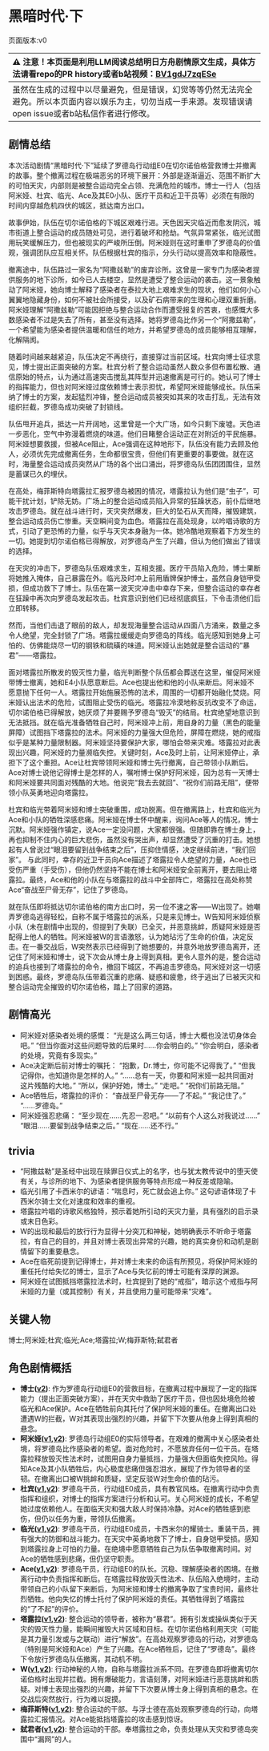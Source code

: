 # 黑暗时代·下
页面版本:v0
 

| :warning: 注意！本页面是利用LLM阅读总结明日方舟剧情原文生成，具体方法请看repo的PR history或者b站视频：[BV1gdJ7zqESe](https://www.bilibili.com/video/BV1gdJ7zqESe/)         |
|:----------------------------|
| 虽然在生成的过程中以尽量避免，但是错误，幻觉等等仍然无法完全避免。所以本页面内容以娱乐为主，切勿当成一手来源。发现错误请open issue或者b站私信作者进行修改。|



## 剧情总结
本次活动剧情“黑暗时代·下”延续了罗德岛行动组E0在切尔诺伯格营救博士并撤离的故事。整个撤离过程在极端恶劣的环境下展开：外部是逐渐逼近、范围不断扩大的可怕天灾，内部则是被整合运动完全占领、充满危险的城市。博士一行人（包括阿米娅、杜宾、临光、Ace及其E0小队、医疗干员和近卫干员等）必须在有限的时间内穿越危机四伏的城区，抵达南方出口。

故事伊始，队伍在切尔诺伯格的下城区艰难行进。天色因天灾临近而愈发阴沉，城市街道上整合运动的成员随处可见，进行着破坏和抢劫。气氛异常紧张，临光试图用玩笑缓解压力，但也被现实的严峻所压倒。阿米娅则在这时重申了罗德岛的价值观，强调团队应互相关怀。队伍根据杜宾的指示，分头行动以提高效率和隐蔽性。

撤离途中，队伍路过一家名为“阿撒兹勒”的废弃诊所。这曾是一家专门为感染者提供服务的地下诊所，如今已人去楼空，显然是遭受了整合运动的袭击。这一景象触动了阿米娅，她向博士解释了感染者在泰拉大地上艰难求生的现状，他们如何小心翼翼地隐藏身份，如何不被社会所接受，以及矿石病带来的生理和心理双重折磨。阿米娅理解“阿撒兹勒”可能因拒绝与整合运动合作而遭受报复的苦衷，也感慨大多数感染者不过是失去了所有，甚至没有选择。她将罗德岛比作另一个“阿撒兹勒”，一个希望能为感染者提供温暖和信任的地方，并希望罗德岛的成员能够相互理解，化解隔阂。

随着时间越来越紧迫，队伍决定不再绕行，直接穿过当前区域。杜宾向博士征求意见，博士提出正面突破的方案。杜宾分析了整合运动虽然人数众多但布置松散、通信原始的特点，认为通过高速突击搅乱其阵型并迅速撤离是可行的。她认可了博士的指挥能力，但也对阿米娅过度依赖博士表示担忧，希望阿米娅能够成长。队伍采纳了博士的方案，发起猛烈冲锋，整合运动成员被突如其来的攻击打乱，无法有效组织拦截，罗德岛成功突破了封锁线。

队伍甩开追兵，抵达一片开阔地，这里曾是一个大广场，如今只剩下废墟。天色进一步恶化，空气中弥漫着燃烧的味道。他们目睹整合运动正在对附近的平民施暴。阿米娅想要救援，但被Ace阻止，Ace强调在这种地形下，队伍没有能力去顾及他人，必须优先完成撤离任务，生命都很宝贵，但他们有更重要的事要做。就在这时，海量整合运动成员突然从广场的各个出口涌出，将罗德岛队伍团团围住，显然是蓄谋已久的埋伏。

在高处，梅菲斯特向塔露拉汇报罗德岛被困的情况，塔露拉认为他们是“虫子”，可能干扰计划，铲除无妨。广场上的整合运动成员陷入异常的狂躁状态，前仆后继地攻击罗德岛。就在战斗进行时，天灾突然爆发，巨大的坠石从天而降，摧毁建筑，整合运动成员伤亡惨重。天空瞬间变为血色。塔露拉在高处现身，以吟唱诗歌的方式，引动了更恐怖的力量，似乎与天灾本身融为一体。她冷酷地观察着下方发生的一切。她提到切尔诺伯格已得解放，对罗德岛产生了兴趣，但认为他们做出了错误的选择。

在天灾的冲击下，罗德岛队伍艰难求生，互相支援。医疗干员陷入危险，博士果断将她推入掩体，自己暴露在外。临光及时冲上前用盾牌保护博士，虽然自身铠甲受损，但成功救下了博士。队伍在第一波天灾冲击中幸存下来，但整合运动的幸存者在狂躁中再次向罗德岛发起攻击。杜宾意识到他们已经彻底疯狂，下令击溃他们后立即转移。

然而，当他们击退了眼前的敌人，却发现海量整合运动从四面八方涌来，数量之多令人绝望，完全封锁了广场。塔露拉缓缓走向罗德岛的阵线。临光感知到她身上可怕的、仿佛能烧尽一切的钢铁和硫磺的味道。阿米娅认出她就是整合运动的“暴君”——塔露拉。

面对塔露拉所散发的毁灭性力量，临光判断整个队伍都会葬送在这里，催促阿米娅带博士撤离，她和E4小队愿意断后。Ace也提出他和他的小队来断后。阿米娅不愿意抛下任何一人。塔露拉开始施展恐怖的法术，周围的一切都开始融化焚烧。阿米娅认出法术的危险，试图阻止受伤的临光。塔露拉冷漠地称反抗改变不了命运，切尔诺伯格已得解放，她厌烦了并要赐予罗德岛“毁灭”的结局。杜宾绝望地意识到无法抵挡。就在临光准备牺牲自己时，阿米娅冲上前，用自身的力量（黑色的能量屏障）试图挡下塔露拉的法术。阿米娅的力量强大但危险，屏障在燃烧，她的戒指似乎是某种力量限制器。阿米娅坚持要保护大家，哪怕会带来灾难。塔露拉对此表现出兴趣，阿米娅的力量濒临失控。关键时刻，Ace及时上前，让阿米娅停止，承担下了这个重担。Ace让杜宾带领阿米娅和博士先行撤离，自己带领小队断后。Ace对博士说他记得博士是怎样的人，嘱咐博士保护好阿米娅，因为总有一天博士和阿米娅要共同面对残酷的大地。他说完“我去去就回”、“祝你们前路无阻”，便带领小队英勇地迎向塔露拉。

杜宾和临光带着阿米娅和博士突破重围，成功脱离。但在撤离路上，杜宾和临光为Ace和小队的牺牲深感悲痛。阿米娅在博士怀中醒来，询问Ace等人的情况，博士沉默。阿米娅强作镇定，说Ace一定没问题，大家都很强。但随即靠在博士身上，再也抑制不住内心的巨大悲伤，虽然没有哭出声，却显然遭受了沉重的打击。她想起有人曾说过“眼泪要留到战争结束之后”，压抑住情感，决定继续前进，“我们回家”。
与此同时，幸存的近卫干员向Ace描述了塔露拉令人绝望的力量，Ace也已受伤严重（手受伤），但他仍然坚持不能在博士和阿米娅安全前离开，要去阻止塔露拉。最终，Ace和他的小队在与塔露拉的战斗中全部阵亡，塔露拉在高处称赞Ace“奋战至尸骨无存”，记住了罗德岛。

就在队伍即将抵达切尔诺伯格的南方出口时，另一位不速之客——W出现了。她嘲弄罗德岛逃得轻松，自称不属于塔露拉的派系，只是来见博士。W告知阿米娅侦察小队（未在剧情中出现的，但提到了失联）已全灭，并恶意挑衅，质疑阿米娅是否配得上他人的牺牲。阿米娅被W的言语激怒，认为她玷污了生命的价值，决定反击。在一番交战后，W突然表示已经得到了她想要的，并意外地放罗德岛离开，还记住了阿米娅和博士，说下次会从博士身上得到真相。更令人意外的是，整合运动的追兵也接到了塔露拉的命令，撤回下城区，不再追击罗德岛。阿米娅对这一切感到困惑。最终，罗德岛队伍带着沉重的悲痛、疑惑和疲惫，终于逃出了已被天灾和整合运动完全摧毁的切尔诺伯格，踏上了回家的道路。
## 剧情高光
- 阿米娅对感染者处境的感慨：
“光是这么两三句话，博士大概也没法切身体会吧。”
“但当你面对这些问题导致的后果时......你会明白的。”
“你会明白，感染者的处境，究竟有多现实。”
- Ace决定断后前对博士的嘱托：
“抱歉，Dr.博士，你可能不记得我了。”
“但我记得你，也知道你是怎样的人。”
“......总有一天，你要和阿米娅一起共同面对这片残酷的大地。”
“所以，保护好她，博士。”
“走吧。”
“祝你们前路无阻。”
- Ace牺牲后，塔露拉的评价：
“奋战至尸骨无存——了不起。”
“我记住了。”
“......罗德岛。”
- 阿米娅强忍悲痛：
“至少现在......先忍一忍吧。”
“以前有个人这么对我说过......”
“眼泪......要留到战争结束之后。”
“现在......还不行。”
## trivia
- “阿撒兹勒”是圣经中出现在赎罪日仪式上的名字，也与犹太教传说中的堕天使有关，与诊所的地下、为感染者提供服务等特点形成一种反差或隐喻。
- 临光引用了卡西米尔的谚语：“喘息时，死亡就会追上你。” 这句谚语体现了卡西米尔骑士文化对速度和效率的重视。
- 塔露拉吟唱的诗歌风格独特，预示着她所引动的天灾力量，具有强烈的启示录或末日色彩。
- W的出现和最后的放行行为显得十分突兀和神秘，她明确表示不听命于塔露拉，有自己的目的，并且对博士表现出异常的兴趣，她的真实身份和动机是剧情留下的重要悬念。
- Ace在临死前提到记得博士，并对博士未来的命运有所预见，将保护阿米娅的重任托付给失忆的博士，显示了Ace与失忆前的博士可能有深厚的渊源。
- 阿米娅在试图抵挡塔露拉法术时，杜宾提到了她的“戒指”，暗示这个戒指与阿米娅的力量（或其控制）有关，并且使用力量可能带来“灾难”。
## 关键人物
博士;阿米娅;杜宾;临光;Ace;塔露拉;W;梅菲斯特;弑君者
## 角色剧情概括
-   **博士([v2](../char_v3/extended_char_bo_shi.md))**: 作为罗德岛行动组E0的营救目标，在撤离过程中展现了一定的指挥能力（提出正面突破方案），并在天灾中救助了医疗干员，但也因处境危险被临光和Ace保护。Ace在牺牲前向其托付了保护阿米娅的重任。在撤离出口处遭遇W的拦截，W对其表现出强烈的兴趣，并留下下次要从他身上得到真相的悬念。
-   **阿米娅([v1](../chars/char_002_amiya.md),[v2](../char_v3/char_002_amiya.md))**: 罗德岛行动组E0的实际领导者。在艰难的撤离中关心感染者处境，将罗德岛比作感染者的希望。面对危险时，不愿放弃任何一位干员。在塔露拉释放毁灭性法术时，试图用自身力量抵挡，力量强大但面临失控风险。得知Ace及其小队牺牲后，内心极度悲痛但强忍泪水，展现了作为领导者的坚韧。在撤离出口被W挑衅和质疑，坚定反驳W对生命价值的玷污。
-   **杜宾([v1](../chars/char_130_doberm.md),[v2](../char_v3/char_130_doberm.md))**: 罗德岛干员，行动组E0成员，具有教官风格。在撤离行动中负责指挥和组织，对博士的指挥方案进行分析和认可。关心阿米娅的成长，不希望她过度依赖他人。在面临天灾和强大敌人时保持冷静。对Ace的牺牲感到悲伤，但仍以任务为重，带领队伍撤离。
-   **临光([v1](../chars/char_148_nearl.md),[v2](../char_v3/char_148_nearl.md))**: 罗德岛干员，行动组E0成员，卡西米尔的耀骑士。重装干员，拥有强大的防御和战斗能力。在天灾中英勇地救下了博士，自身铠甲受损。感知到塔露拉身上可怕的力量。在绝境中愿意牺牲自己为队伍争取撤离时间。对Ace的牺牲感到悲痛，但仍坚守职责。
-   **Ace([v1](../chars/extended_char_Ace.md),[v2](../char_v3/extended_char_Ace.md))**: 罗德岛干员，行动组E0的队长。沉稳、理解感染者的困境。在撤离行动中负责指挥和断后。在塔露拉释放毁灭性法术、队伍陷入绝境时，主动带领自己的小队留下来断后，为阿米娅和博士的撤离争取了宝贵时间，最终壮烈牺牲。他向失忆的博士托付了保护阿米娅的责任。其牺牲得到了塔露拉的“了不起”的评价。
-   **塔露拉([v1](../chars/extended_char_386da9.md),[v2](../char_v3/extended_char_ta_lu_la.md))**: 整合运动的领导者，被称为“暴君”。拥有引发或操纵类似于天灾的毁灭性力量，能瞬间摧毁大片区域和目标。在切尔诺伯格利用天灾（可能是其力量引发或与之联动）进行“解放”。在高处观察罗德岛的行动，对罗德岛（特别是阿米娅和Ace）产生了兴趣。在Ace牺牲后，记住了“罗德岛”。最终下令放行罗德岛队伍撤离，其动机不明。
-   **W([v1](../chars/char_113_cqbw.md),[v2](../char_v3/char_113_cqbw.md))**: 行动神秘的人物，自称与塔露拉派系不同。在罗德岛即将撤离切尔诺伯格时出现并拦截。拥有爆破能力，言语刻薄，对阿米娅进行恶意挑衅和质疑。对博士表现出强烈的兴趣，并留下下次要从博士身上得到真相的悬念。在交战后突然放行，行为难以捉摸。
-   **梅菲斯特([v1](../chars/extended_char_mei_fei_si_te.md),[v2](../char_v3/extended_char_mei_fei_si_te.md))**: 整合运动的干部。与浮士德在高处观察罗德岛的行动，向塔露拉汇报情况。对Ace能抵挡塔露拉的攻击感到惊讶。
-   **弑君者([v1](../chars/char_1502_crosly.md),[v2](../char_v3/char_1502_crosly.md))**: 整合运动的干部。奉塔露拉之命，负责处理从天灾和罗德岛突围中“漏网”的人。